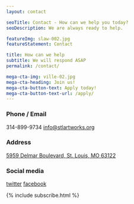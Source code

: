 ```yaml
---
layout: contact

seoTitle: Contact - How can we help you today?
seoDescription: We are always ready to help.

featureImg: slaw-002.jpg
featureStatement: Contact

title: How can we help
subtitle: We will respond ASAP
permalink: /contact/

mega-cta-img: ville-02.jpg
mega-cta-heading: Join us!
mega-cta-button-text: Apply today!
mega-cta-button-text-url: /apply/
---
```


### Phone / Email

314-899-9734
[info@stlartworks.org](mailto:info@stlartworks.org)
### Address

[5959 Delmar Boulevard, St. Louis, MO 63122](https://www.google.com/maps/place/5959+Delmar+Blvd,+St+Louis,+MO+63112/@38.655131,-90.292749,17z/data=!3m1!4b1!4m2!3m1!1s0x87df4aacff16250b:0xef4a139e5304dde7)
### Social media

[twitter](https://twitter.com/StlArtWorks)
[facebook](https://www.facebook.com/stlartworks)

{% include subscribe.html %}